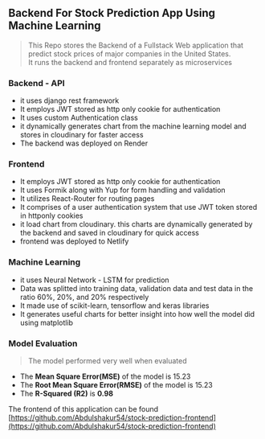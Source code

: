 ## Backend For Stock Prediction App Using Machine Learning
> This Repo stores the Backend of a Fullstack Web application that predict stock prices of major companies in the United States.  
> It runs the backend and frontend separately as microservices 

### Backend - API
- it uses django rest framework
- It employs JWT stored as http only cookie for authentication
- It uses custom Authentication class
- it dynamically generates chart from the machine learning model and stores in cloudinary for faster access
- The backend was deployed on Render


### Frontend
- It employs JWT stored as http only cookie for authentication
- It uses Formik along with Yup for form handling and validation
- It utilizes React-Router for routing pages
- It comprises of a user authentication system that use JWT token stored in httponly cookies
- it load chart from cloudinary. this charts are dynamically generated by the backend and saved in cloudinary for quick access
- frontend was deployed to Netlify


### Machine Learning
- it uses Neural Network - LSTM for prediction
- Data was splitted into training data, validation data and test data in the ratio 60%, 20%, and 20% respectively
- It made use of scikit-learn, tensorflow and keras libraries
- It generates useful charts for better insight into how well the model did using matplotlib

### Model Evaluation
> The model performed very well when evaluated
- The **Mean Square Error(MSE)** of the model is 15.23
- The **Root Mean Square Error(RMSE)** of the model is 15.23
- The **R-Squared (R2)** is **0.98**


The frontend of this application can be found [https://github.com/Abdulshakur54/stock-prediction-frontend](https://github.com/Abdulshakur54/stock-prediction-frontend)

